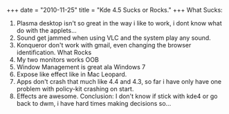 +++
date = "2010-11-25"
title = "Kde 4.5 Sucks or Rocks."
+++
What Sucks:

1. Plasma desktop isn't so great in the way i like to work, i dont know what do with the applets...
2. Sound get jammed when using VLC and the system play any sound.
3. Konqueror don't work with gmail, even changing the browser identification. 
What Rocks
1. My two monitors works OOB
2. Window Management is great ala Windows 7
3. Expose like effect like in Mac Leopard.
4. Apps don't crash that much like 4.4 and 4.3, so far i have only have one problem with policy-kit crashing on start.
5. Effects are awesome.
Conclusion: I don't know if stick with kde4 or go back to dwm, i have hard times making decisions so...
